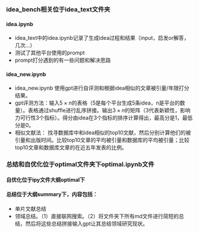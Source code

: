 ### idea_bench相关位于idea_text文件夹
#### idea.ipynb
* idea_text中的idea.ipynb记录了生成idea过程和结果（input，启发or解答，几次...）
* 测试了其他平台使用的prompt
* prompt打分遇到的有一些问题和解决思路
#### idea_new.ipynb
* idea_new.ipynb 使用gpt进行自评测和根据idea相似的文章被引量/年限打分结果。
* gpt评测方法：输入$5 \times n$的表格（5是每个平台生成5条idea，n是平台的数量）。表格通过shuffle进行乱序拼接。输出$3 \times n$的矩阵（3代表新颖性，影响力可行性3个指标）。得分由idea在3个指标的排序计算得出，最高分是1，最低分是0。
* 相似文献法： 找寻数据库中和idea相似的top10文献，然后分别计算他们的被引量和出版时间。比较top10文章的平均被引量和数据库的平均被引量；比较top10文章和数据库文章的在近五年发表的比例。
### 总结和自优化位于optimal文件夹下optimal.ipynb文件
#### 自优化位于ipy文件大纲optimal下
#### 总结位于大纲summary下，内容包括：
* 单片文献总结
* 领域总结。（1）直接联网搜索。（2）将文件夹下所有md文件进行简短的总结，然后将这些总结拼接输入gpt让其总结领域研究现状。